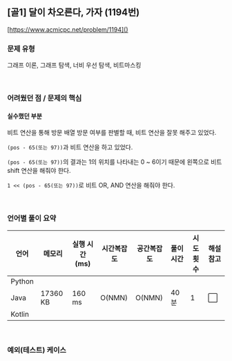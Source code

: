 ## [골1] 달이 차오른다, 가자 (1194번)

[https://www.acmicpc.net/problem/1194]()

### 문제 유형

그래프 이론, 그래프 탐색, 너비 우선 탐색, 비트마스킹

<br>

### 어려웠던 점 / 문제의 핵심

#### 실수했던 부분

비트 연산을 통해 방문 배열 방문 여부를 판별할 때, 비트 연산을 잘못 해주고 있었다.

`(pos - 65(또는 97))`과 비트 연산을 하고 있었다.

`(pos - 65(또는 97))`의 결과는 1의 위치를 나타내는 0 ~ 6이기 때문에 왼쪽으로 비트 shift 연산을 해줘야 한다.

`1 << (pos - 65(또는 97))`로 비트 OR, AND 연산을 해줘야 한다.

<br>

### 언어별 풀이 요약

| 언어   | 메모리   | 실행 시간(ms) | 시간복잡도 | 공간복잡도 | 풀이 시간 | 시도 횟수 | 해설 참고            |
| ------ | -------- | ------------- | ---------- | ---------- | --------- | --------- | -------------------- |
| Python |          |               |            |            |           |           |                      |
| Java   | 17360 KB | 160 ms        | O(NMN)     | O(NMN)     | 40분      | 1         | :white_large_square: |
| Kotlin |          |               |            |            |           |           |                      |

<br>

### 예외(테스트) 케이스

```
```

